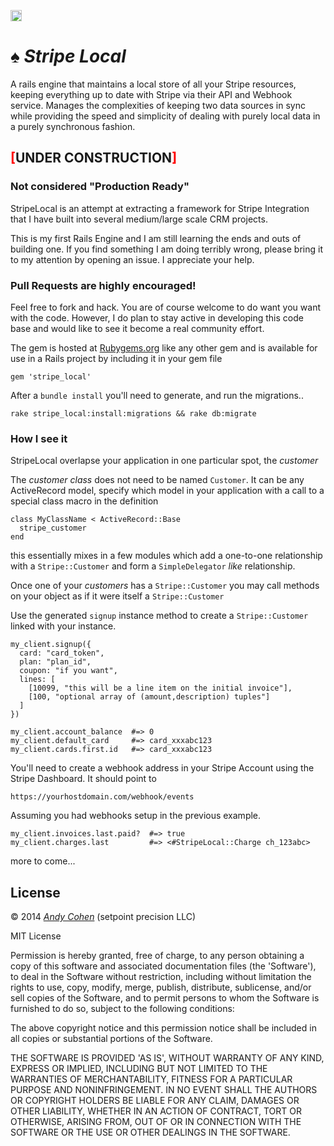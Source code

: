 <a href="http://badge.fury.io/rb/stripe_local"><img src="https://badge.fury.io/rb/stripe_local@2x.png" alt="Gem Version" height="18"></a>
# &spades; _Stripe Local_

A rails engine that maintains a local store of all your Stripe resources, keeping everything up to date with Stripe via their API and Webhook service.
Manages the complexities of keeping two data sources in sync while providing the speed and simplicity of dealing with purely local data in a purely synchronous fashion.

## <b style="color:red;">[</b>UNDER CONSTRUCTION<b style="color:red;">]</b>
### Not considered "Production Ready"

StripeLocal is an attempt at extracting a framework for Stripe Integration that I have built into several medium/large scale CRM projects.

This is my first Rails Engine and I am still learning the ends and outs of building one. If you find something I am doing terribly wrong, please bring it to my attention by opening an issue. I appreciate your help.


### Pull Requests are highly encouraged!
Feel free to fork and hack. You are of course welcome to do want you want with the code. However, I do plan to stay active in developing this code base and would like to see it become a real community effort.

The gem is hosted at [Rubygems.org](https://rubygems.org/gems/stripe_local) like any other gem and is available for use in a Rails project by including it in your gem file

    gem 'stripe_local'

After a `bundle install` you'll need to generate, and run the migrations..

    rake stripe_local:install:migrations && rake db:migrate

### How I see it

StripeLocal overlapse your application in one particular spot, the _customer_

The _customer class_ does not need to be named `Customer`.  It can be any ActiveRecord model, specify which model in your application with a call to a special class macro in the definition

    class MyClassName < ActiveRecord::Base
      stripe_customer
    end

this essentially mixes in a few modules which add a one-to-one relationship with a `Stripe::Customer` and form a `SimpleDelegator` *like* relationship.

Once one of your *customers* has a `Stripe::Customer` you may call methods on your object as if it were itself a `Stripe::Customer`

Use the generated `signup` instance method to create a `Stripe::Customer` linked with your instance.

    my_client.signup({
      card: "card_token",
      plan: "plan_id",
      coupon: "if you want",
      lines: [
        [10099, "this will be a line item on the initial invoice"],
        [100, "optional array of (amount,description) tuples"]
      ]
    })

    my_client.account_balance  #=> 0
    my_client.default_card     #=> card_xxxabc123
    my_client.cards.first.id   #=> card_xxxabc123

You'll need to create a webhook address in your Stripe Account using the Stripe Dashboard. It should point to

    https://yourhostdomain.com/webhook/events

Assuming you had webhooks setup in the previous example.

    my_client.invoices.last.paid?  #=> true
    my_client.charges.last         #=> <#StripeLocal::Charge ch_123abc>

more to come...

## License

&copy; 2014 *[Andy Cohen](mailto:outlawandy@gmail.com?)* (setpoint precision LLC)

MIT License

Permission is hereby granted, free of charge, to any person obtaining
a copy of this software and associated documentation files (the
'Software'), to deal in the Software without restriction, including
without limitation the rights to use, copy, modify, merge, publish,
distribute, sublicense, and/or sell copies of the Software, and to
permit persons to whom the Software is furnished to do so, subject to
the following conditions:

The above copyright notice and this permission notice shall be
included in all copies or substantial portions of the Software.

THE SOFTWARE IS PROVIDED 'AS IS', WITHOUT WARRANTY OF ANY KIND,
EXPRESS OR IMPLIED, INCLUDING BUT NOT LIMITED TO THE WARRANTIES OF
MERCHANTABILITY, FITNESS FOR A PARTICULAR PURPOSE AND NONINFRINGEMENT.
IN NO EVENT SHALL THE AUTHORS OR COPYRIGHT HOLDERS BE LIABLE FOR ANY
CLAIM, DAMAGES OR OTHER LIABILITY, WHETHER IN AN ACTION OF CONTRACT,
TORT OR OTHERWISE, ARISING FROM, OUT OF OR IN CONNECTION WITH THE
SOFTWARE OR THE USE OR OTHER DEALINGS IN THE SOFTWARE.
